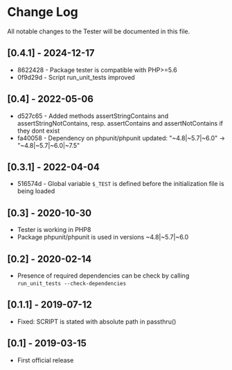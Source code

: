 Change Log
==========

All notable changes to the Tester will be documented in this file.

[0.4.1] - 2024-12-17
--------------------

* 8622428 - Package tester is compatible with PHP>=5.6
* 0f9d29d - Script run_unit_tests improved

[0.4] - 2022-05-06
------------------

* d527c65 - Added methods assertStringContains and assertStringNotContains, resp. assertContains and assertNotContains if they dont exist
* fa40058 - Dependency on phpunit/phpunit updated: "~4.8|~5.7|~6.0" -> "~4.8|~5.7|~6.0|~7.5"

[0.3.1] - 2022-04-04
--------------------

* 516574d - Global variable `$_TEST` is defined before the initialization file is being loaded

[0.3] - 2020-10-30
------------------

- Tester is working in PHP8
- Package phpunit/phpunit is used in versions ~4.8|~5.7|~6.0

[0.2] - 2020-02-14
------------------

- Presence of required dependencies can be check by calling ```run_unit_tests --check-dependencies```

[0.1.1] - 2019-07-12
--------------------

- Fixed: SCRIPT is stated with absolute path in passthru()

[0.1] - 2019-03-15
------------------

- First official release
